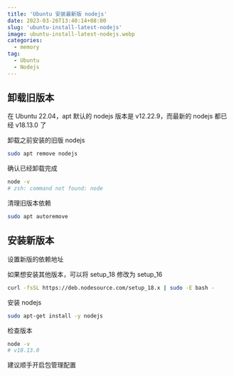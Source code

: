 ```yaml
---
title: 'Ubuntu 安装最新版 nodejs'
date: 2023-03-26T13:40:14+08:00
slug: 'ubuntu-install-latest-nodejs'
image: ubuntu-install-latest-nodejs.webp
categories:
  - memory
tag:
  - Ubuntu
  - Nodejs
---
```


## 卸载旧版本

在 Ubuntu 22.04，apt 默认的 nodejs 版本是 v12.22.9，而最新的 nodejs 都已经 v18.13.0 了

卸载之前安装的旧版 nodejs

```bash
sudo apt remove nodejs
```

确认已经卸载完成

```bash
node -v
# zsh: command not found: node
```

清理旧版本依赖

```bash
sudo apt autoremove
```

## 安装新版本

设置新版的依赖地址

如果想安装其他版本，可以将 setup_18 修改为 setup_16

```bash
curl -fsSL https://deb.nodesource.com/setup_18.x | sudo -E bash -
```

安装 nodejs

```bash
sudo apt-get install -y nodejs
```

检查版本

```bash
node -v
# v18.13.0
```

建议顺手开启包管理配置


